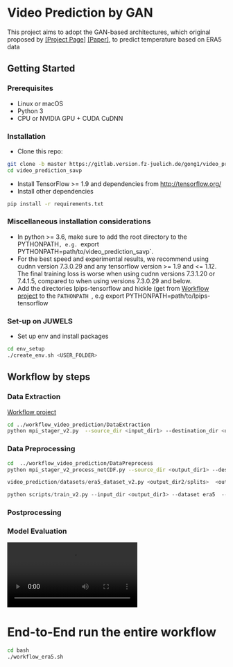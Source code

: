 # Video Prediction by GAN

This project aims to adopt the GAN-based architectures,  which original proposed by [[Project Page]](https://alexlee-gk.github.io/video_prediction/) [[Paper]](https://arxiv.org/abs/1804.01523), to predict temperature based on ERA5 data
 
## Getting Started ###
### Prerequisites
- Linux or macOS
- Python 3
- CPU or NVIDIA GPU + CUDA CuDNN

### Installation 
- Clone this repo:
```bash
git clone -b master https://gitlab.version.fz-juelich.de/gong1/video_prediction_savp.git
cd video_prediction_savp
```
- Install TensorFlow >= 1.9 and dependencies from http://tensorflow.org/
- Install other dependencies

```bash
pip install -r requirements.txt
```

### Miscellaneous installation considerations
- In python >= 3.6, make sure to add the root directory to the PYTHONPATH`, e.g. `export PYTHONPATH=path/to/video_prediction_savp`.
- For the best speed and experimental results, we recommend using cudnn version 7.3.0.29 and any tensorflow version >= 1.9 and <= 1.12. The final training loss is worse when using cudnn versions 7.3.1.20 or 7.4.1.5, compared to when using versions 7.3.0.29 and below.
- Add the directories lpips-tensorflow and hickle (get from [Workflow project](https://gitlab.version.fz-juelich.de/gong1/workflow_parallel_frame_prediction) to the  `PATHONPATH `, e.g export PYTHONPATH=path/to/lpips-tensorflow


### Set-up on JUWELS

- Set up env and install packages

```bash
cd env_setup
./create_env.sh <USER_FOLDER>
```

## Workflow by steps


### Data Extraction

[Workflow project](https://gitlab.version.fz-juelich.de/gong1/workflow_parallel_frame_prediction)

```bash
cd ../workflow_video_prediction/DataExtraction 
python mpi_stager_v2.py  --source_dir <input_dir1> --destination_dir <output_dir1>
```

### Data Preprocessing
```bash
cd  ../workflow_video_prediction/DataPreprocess
python mpi_stager_v2_process_netCDF.py --source_dir <output_dir1> --destination_dir <output_dir2> 
```

```python
video_prediction/datasets/era5_dataset_v2.py <output_dir2/splits>  <output_dir3>
```

```python
python scripts/train_v2.py --input_dir <output_dir3> --dataset era5  --model <savp> --model_hparams_dict hparams/kth/ours_savp/model_hparams.json --output_dir <logs/era5/ours_savp>
```
### Postprocessing


### Model Evaluation

![Groud Truth](/results_test_samples/era5_size_64_64_3_norm_dup/ours_savp/Sample_Batch_id_0_Sample_1.mp4)
# End-to-End run the entire workflow

```bash
cd bash
./workflow_era5.sh
```


